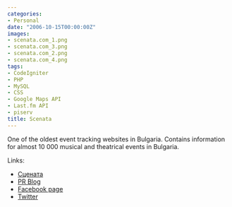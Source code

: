 ```yaml
---
categories:
- Personal
date: "2006-10-15T00:00:00Z"
images:
- scenata.com_1.png
- scenata.com_3.png
- scenata.com_2.png
- scenata.com_4.png
tags:
- CodeIgniter
- PHP
- MySQL
- CSS
- Google Maps API
- Last.fm API
- piserv
title: Scenata
---
```


One of the oldest event tracking websites in Bulgaria. Contains information for almost 10 000 musical and theatrical events in Bulgaria. 

Links:

* [Сцената](http://scenata.com)
* [PR Blog](http://blog.scenata.com)
* [Facebook page](http://www.facebook.com/pages/Scenata/313432581616)
* [Twitter](http://twitter.com/scenata)
